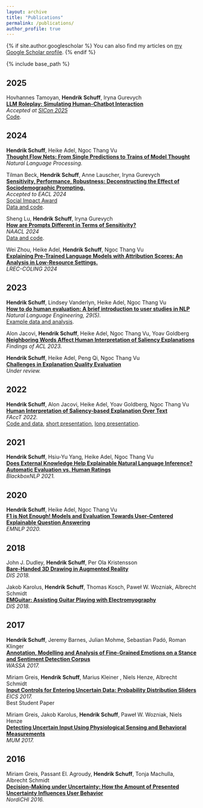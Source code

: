```yaml
---
layout: archive
title: "Publications"
permalink: /publications/
author_profile: true
---
```


{% if site.author.googlescholar %}
You can also find my articles on <a href="{{site.author.googlescholar}}">my Google Scholar profile</a>.
{% endif %}

{% include base_path %}

2025
----
Hovhannes Tamoyan, <strong>Hendrik Schuff</strong>, Iryna Gurevych  
<strong>[LLM Roleplay: Simulating Human-Chatbot Interaction](https://arxiv.org/abs/2407.03974)</strong>  
<i>Accepted at [SICon 2025](https://sites.google.com/view/sicon2025)</i>  
<i class="fab fa-fw fa-github icon-pad-right" aria-hidden="true"></i>[Code](https://github.com/UKPLab/llm-roleplay).

2024
----
<strong>Hendrik Schuff</strong>, Heike Adel, Ngoc Thang Vu  
<strong>[Thought Flow Nets: From Single Predictions to Trains of Model Thought](https://doi.org/10.1017/nlp.2024.41 )</strong>  
<i>Natural Language Processing.</i>

Tilman Beck, <strong>Hendrik Schuff</strong>, Anne Lauscher, Iryna Gurevych  
<strong>[Sensitivity, Performance, Robustness: Deconstructing the Effect of Sociodemographic Prompting.](https://arxiv.org/abs/2309.07034)</strong>  
<i>Accepted to EACL 2024</i>  
<i class="fas fa-fw fa-trophy icon-pad-right" aria-hidden="true"></i> [Social Impact Award](https://2024.eacl.org/program/best-paper/)  
<i class="fab fa-fw fa-github icon-pad-right" aria-hidden="true"></i>[Data and code](https://github.com/UKPLab/arxiv2023-sociodemographic-prompting).

Sheng Lu, <strong>Hendrik Schuff</strong>, Iryna Gurevych  
<strong>[How are Prompts Different in Terms of Sensitivity?](https://arxiv.org/abs/2311.07230)</strong>  
<i>NAACL 2024</i>  
<i class="fab fa-fw fa-github icon-pad-right" aria-hidden="true"></i>[Data and code](https://github.com/UKPLab/naacl2024-prompt-sensitivity).

Wei Zhou, Heike Adel, <strong>Hendrik Schuff</strong>, Ngoc Thang Vu  
<strong>[Explaining Pre-Trained Language Models with Attribution Scores: An Analysis in Low-Resource Settings.](https://arxiv.org/abs/2403.05338)</strong>  
<i>LREC-COLING 2024</i>

2023
----

<strong>Hendrik Schuff</strong>, Lindsey Vanderlyn, Heike Adel, Ngoc Thang Vu   
<strong>[How to do human evaluation: A brief introduction to user studies in NLP](https://www.cambridge.org/core/journals/natural-language-engineering/article/how-to-do-human-evaluation-a-brief-introduction-to-user-studies-in-nlp/85A5D9550233DFC3CF356DD7041E3306)</strong>  
<i>Natural Language Engineering, 29(5).</i>  
<i class="fab fa-fw fa-github icon-pad-right" aria-hidden="true"></i>[Example data and analysis](https://github.com/boschresearch/user-study-analysis).


Alon Jacovi, <strong>Hendrik Schuff</strong>, Heike Adel, Ngoc Thang Vu, Yoav Goldberg   
<strong>[Neighboring Words Affect Human Interpretation of Saliency Explanations](https://arxiv.org/abs/2305.02679)</strong>  
<i>Findings of ACL 2023.</i>

<strong>Hendrik Schuff</strong>, Heike Adel, Peng Qi, Ngoc Thang Vu<strong>  
[Challenges in Explanation Quality Evaluation](https://arxiv.org/abs/2210.07126)</strong>  
<i>Under review.</i>

2022
----

<strong>Hendrik Schuff</strong>, Alon Jacovi, Heike Adel, Yoav Goldberg, Ngoc Thang Vu  
<strong>[Human Interpretation of Saliency-based Explanation Over Text](https://dl.acm.org/doi/10.1145/3531146.3533127)</strong>  
<i>FAccT 2022.</i>  
<i class="fab fa-fw fa-github icon-pad-right" aria-hidden="true"></i>[Code and data](https://github.com/boschresearch/human-interpretation-saliency),
<i class="fa fa-video-camera icon-pad-right" aria-hidden="true"></i>[short presentation](https://www.youtube.com/watch?v=uDMZUOBcDoU),
<i class="fa fa-video-camera icon-pad-right" aria-hidden="true"></i>[long presentation](https://www.youtube.com/watch?v=mXL0YWSrwBU).

2021
----

<strong>Hendrik Schuff</strong>, Hsiu-Yu Yang, Heike Adel, Ngoc Thang Vu  
<strong>[Does External Knowledge Help Explainable Natural Language Inference? Automatic Evaluation vs. Human Ratings](https://aclanthology.org/2021.blackboxnlp-1.3/)</strong>  
<i>BlackboxNLP 2021.</i>

2020
----

<strong>Hendrik Schuff</strong>, Heike Adel, Ngoc Thang Vu  
<strong>[F1 is Not Enough! Models and Evaluation Towards User-Centered Explainable Question Answering](https://aclanthology.org/2020.emnlp-main.575/)</strong>  
<i>EMNLP 2020.</i>  

2018
----

John J. Dudley, <strong>Hendrik Schuff</strong>, Per Ola Kristensson   
<strong>[Bare-Handed 3D Drawing in Augmented Reality](https://api.repository.cam.ac.uk/server/api/core/bitstreams/f4636116-d52c-4b27-a393-91216d24a87c/content)</strong>  
<i>DIS 2018.</i>  

Jakob Karolus, <strong>Hendrik Schuff</strong>, Thomas Kosch, Paweł W. Wozniak, Albrecht Schmidt  
<strong>[EMGuitar: Assisting Guitar Playing with Electromyography](https://dl.acm.org/doi/10.1145/3196709.3196803)</strong>  
<i>DIS 2018.</i>  

2017
----

<strong>Hendrik Schuff</strong>, Jeremy Barnes, Julian Mohme, Sebastian Padó, Roman Klinger  
<strong>[Annotation, Modelling and Analysis of Fine-Grained Emotions on a Stance and Sentiment Detection Corpus](https://aclanthology.org/W17-5203/)</strong>  
<i>WASSA 2017.</i>  

Miriam Greis, <strong>Hendrik Schuff</strong>, Marius Kleiner , Niels Henze, Albrecht Schmidt  
<strong>[Input Controls for Entering Uncertain Data: Probability Distribution Sliders](https://dl.acm.org/doi/10.1145/3095805)</strong>  
<i>EICS 2017.</i>  
<i class="fas fa-fw fa-trophy icon-pad-right" aria-hidden="true"></i> Best Student Paper

Miriam Greis, Jakob Karolus, <strong>Hendrik Schuff</strong>, Paweł W. Wozniak, Niels Henze  
<strong>[Detecting Uncertain Input Using Physiological Sensing and Behavioral Measurements](https://jakob-karolus.de/publications/p299-greis.pdf)</strong>  
<i>MUM 2017.</i>  

2016
----

Miriam Greis, Passant El. Agroudy, <strong>Hendrik Schuff</strong>, Tonja Machulla, Albrecht Schmidt   
<strong>[Decision-Making under Uncertainty: How the Amount of Presented Uncertainty Influences User Behavior](https://dl.acm.org/doi/10.1145/2971485.2971535)</strong>  
<i>NordiCHI 2016.</i>  


